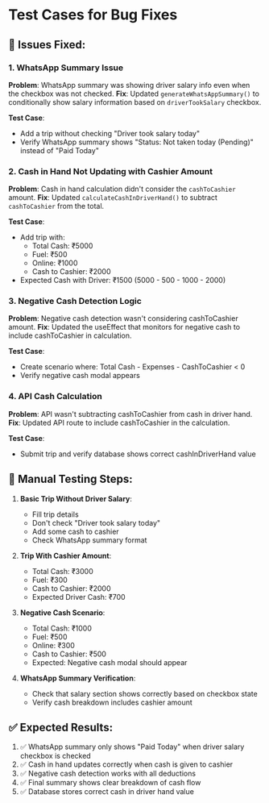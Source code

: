 # Test Cases for Bug Fixes

## 🐛 Issues Fixed:

### 1. WhatsApp Summary Issue
**Problem**: WhatsApp summary was showing driver salary info even when the checkbox was not checked.
**Fix**: Updated `generateWhatsAppSummary()` to conditionally show salary information based on `driverTookSalary` checkbox.

**Test Case**:
- Add a trip without checking "Driver took salary today"
- Verify WhatsApp summary shows "Status: Not taken today (Pending)" instead of "Paid Today"

### 2. Cash in Hand Not Updating with Cashier Amount
**Problem**: Cash in hand calculation didn't consider the `cashToCashier` amount.
**Fix**: Updated `calculateCashInDriverHand()` to subtract `cashToCashier` from the total.

**Test Case**:
- Add trip with:
  - Total Cash: ₹5000
  - Fuel: ₹500
  - Online: ₹1000
  - Cash to Cashier: ₹2000
- Expected Cash with Driver: ₹1500 (5000 - 500 - 1000 - 2000)

### 3. Negative Cash Detection Logic
**Problem**: Negative cash detection wasn't considering cashToCashier amount.
**Fix**: Updated the useEffect that monitors for negative cash to include cashToCashier in calculation.

**Test Case**:
- Create scenario where: Total Cash - Expenses - CashToCashier < 0
- Verify negative cash modal appears

### 4. API Cash Calculation
**Problem**: API wasn't subtracting cashToCashier from cash in driver hand.
**Fix**: Updated API route to include cashToCashier in the calculation.

**Test Case**:
- Submit trip and verify database shows correct cashInDriverHand value

## 🧪 Manual Testing Steps:

1. **Basic Trip Without Driver Salary**:
   - Fill trip details
   - Don't check "Driver took salary today"
   - Add some cash to cashier
   - Check WhatsApp summary format

2. **Trip With Cashier Amount**:
   - Total Cash: ₹3000
   - Fuel: ₹300
   - Cash to Cashier: ₹2000
   - Expected Driver Cash: ₹700

3. **Negative Cash Scenario**:
   - Total Cash: ₹1000
   - Fuel: ₹500
   - Online: ₹300
   - Cash to Cashier: ₹500
   - Expected: Negative cash modal should appear

4. **WhatsApp Summary Verification**:
   - Check that salary section shows correctly based on checkbox state
   - Verify cash breakdown includes cashier amount

## ✅ Expected Results:

1. ✅ WhatsApp summary only shows "Paid Today" when driver salary checkbox is checked
2. ✅ Cash in hand updates correctly when cash is given to cashier
3. ✅ Negative cash detection works with all deductions
4. ✅ Final summary shows clear breakdown of cash flow
5. ✅ Database stores correct cash in driver hand value

